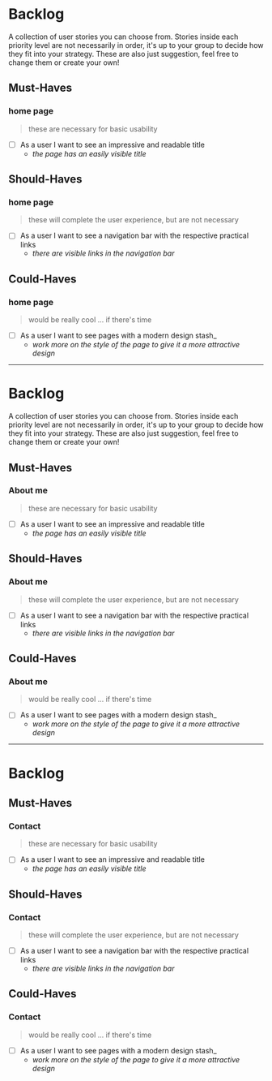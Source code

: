 # Backlog

A collection of user stories you can choose from. Stories inside each priority
level are not necessarily in order, it's up to your group to decide how they fit
into your strategy. These are also just suggestion, feel free to change them or
create your own!

## Must-Haves

### **home page**

> these are necessary for basic usability

- [ ] As a user I want to see an impressive and readable title
  - _the page has an easily visible title_

## Should-Haves

### **home page**

> these will complete the user experience, but are not necessary

- [ ] As a user I want to see a navigation bar with the respective practical
      links
  - _there are visible links in the navigation bar_

## Could-Haves

### **home page**

> would be really cool ... if there's time

- [ ] As a user I want to see pages with a modern design stash\_
  - _work more on the style of the page to give it a more attractive design_

---

# Backlog

A collection of user stories you can choose from. Stories inside each priority
level are not necessarily in order, it's up to your group to decide how they fit
into your strategy. These are also just suggestion, feel free to change them or
create your own!

## Must-Haves

### **About me**

> these are necessary for basic usability

- [ ] As a user I want to see an impressive and readable title
  - _the page has an easily visible title_

## Should-Haves

### **About me**

> these will complete the user experience, but are not necessary

- [ ] As a user I want to see a navigation bar with the respective practical
      links
  - _there are visible links in the navigation bar_

## Could-Haves

### **About me**

> would be really cool ... if there's time

- [ ] As a user I want to see pages with a modern design stash\_
  - _work more on the style of the page to give it a more attractive design_

---

# Backlog

## Must-Haves

### **Contact**

> these are necessary for basic usability

- [ ] As a user I want to see an impressive and readable title
  - _the page has an easily visible title_

## Should-Haves

### **Contact**

> these will complete the user experience, but are not necessary

- [ ] As a user I want to see a navigation bar with the respective practical
      links
  - _there are visible links in the navigation bar_

## Could-Haves

### **Contact**

> would be really cool ... if there's time

- [ ] As a user I want to see pages with a modern design stash\_
  - _work more on the style of the page to give it a more attractive design_
